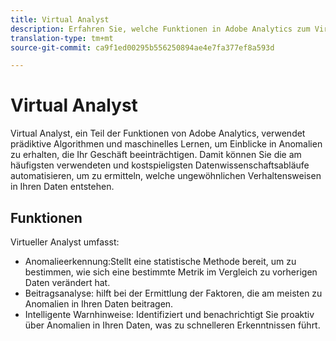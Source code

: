 ```yaml
---
title: Virtual Analyst
description: Erfahren Sie, welche Funktionen in Adobe Analytics zum Virtual Analyst beitragen.
translation-type: tm+mt
source-git-commit: ca9f1ed00295b556250894ae4e7fa377ef8a593d

---
```



# Virtual Analyst

Virtual Analyst, ein Teil der Funktionen von Adobe Analytics, verwendet prädiktive Algorithmen und maschinelles Lernen, um Einblicke in Anomalien zu erhalten, die Ihr Geschäft beeinträchtigen. Damit können Sie die am häufigsten verwendeten und kostspieligsten Datenwissenschaftsabläufe automatisieren, um zu ermitteln, welche ungewöhnlichen Verhaltensweisen in Ihren Daten entstehen.

## Funktionen

Virtueller Analyst umfasst:

* [](virtual-analyst/c-anomaly-detection/anomaly-detection.md) Anomalieerkennung:Stellt eine statistische Methode bereit, um zu bestimmen, wie sich eine bestimmte Metrik im Vergleich zu vorherigen Daten verändert hat.
* [](virtual-analyst/contribution-analysis/run-contribution-analysis.md) Beitragsanalyse: hilft bei der Ermittlung der Faktoren, die am meisten zu Anomalien in Ihren Daten beitragen.
* [](c-intelligent-alerts/intellligent-alerts.md) Intelligente Warnhinweise: Identifiziert und benachrichtigt Sie proaktiv über Anomalien in Ihren Daten, was zu schnelleren Erkenntnissen führt.
